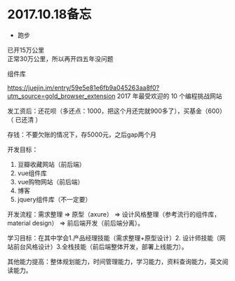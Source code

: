 
# 2017.10.18备忘

* 跑步

已开15万公里   
正常30万公里，所以再开四五年没问题

组件库

https://juejin.im/entry/59e5e81e6fb9a045263aa8f0?utm_source=gold_browser_extension  2017 年最受欢迎的 10 个编程挑战网站

发工资后：还花呗（多还点：1000，把这个月还完就900多了），买基金（600）（ 已还清 ）

存钱：不要欠账的情况下，存5000元，之后gap两个月

开发目标：
1. 豆瓣收藏网站（前后端）
2. vue组件库
3. vue购物网站（前后端）
4. 博客
5. jquery组件库（不一定要）

开发流程：需求整理 => 原型（axure） => 设计风格整理（参考流行的组件库，material design） => 前后端开发（前后端分离）。

学习目标：在其中学会1.产品经理技能（需求整理+原型设计）2. 设计师技能（网站前台风格设计）3.全栈技能（前后端整体开发，部署上线能力）。

其他能力提高：整体规划能力，时间管理能力，学习能力，资料查询能力，英文阅读能力。

